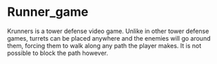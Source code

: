 # Runner_game

Krunners is a tower defense video game. Unlike in other tower defense games, turrets can be placed anywhere and the enemies will go around them, forcing them to walk along any path the player makes. It is not possible to block the path however. 
